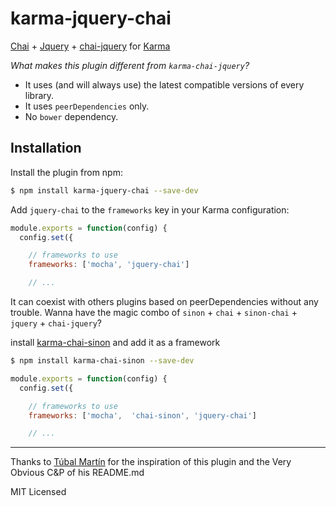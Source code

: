 karma-jquery-chai
=================


[Chai](http://chaijs.com) + [Jquery](https://github.com/jquery/jquery) + [chai-jquery](https://github.com/chaijs/chai-jquery) for [Karma](http://karma-runner.github.io)

*What makes this plugin different from `karma-chai-jquery`?*
* It uses (and will always use) the latest compatible versions of every library.
* It uses `peerDependencies` only.
* No `bower` dependency.

Installation
------------

Install the plugin from npm:

```sh
$ npm install karma-jquery-chai --save-dev
```

Add `jquery-chai` to the `frameworks` key in your Karma configuration:

```js
module.exports = function(config) {
  config.set({

    // frameworks to use
    frameworks: ['mocha', 'jquery-chai']

    // ...
```

It can coexist with others plugins based on peerDependencies without any trouble. Wanna have the magic combo of `sinon` + `chai` + `sinon-chai` + `jquery` + `chai-jquery`?

install [karma-chai-sinon](https://github.com/tubalmartin/karma-chai-sinon) and add it as a framework
```bash
$ npm install karma-chai-sinon --save-dev
```


```js
module.exports = function(config) {
  config.set({

    // frameworks to use
    frameworks: ['mocha',  'chai-sinon', 'jquery-chai']

    // ...
```
---
Thanks to [Túbal Martín](https://github.com/tubalmartin) for the inspiration of this plugin and the Very Obvious C&P of his README.md

MIT Licensed
